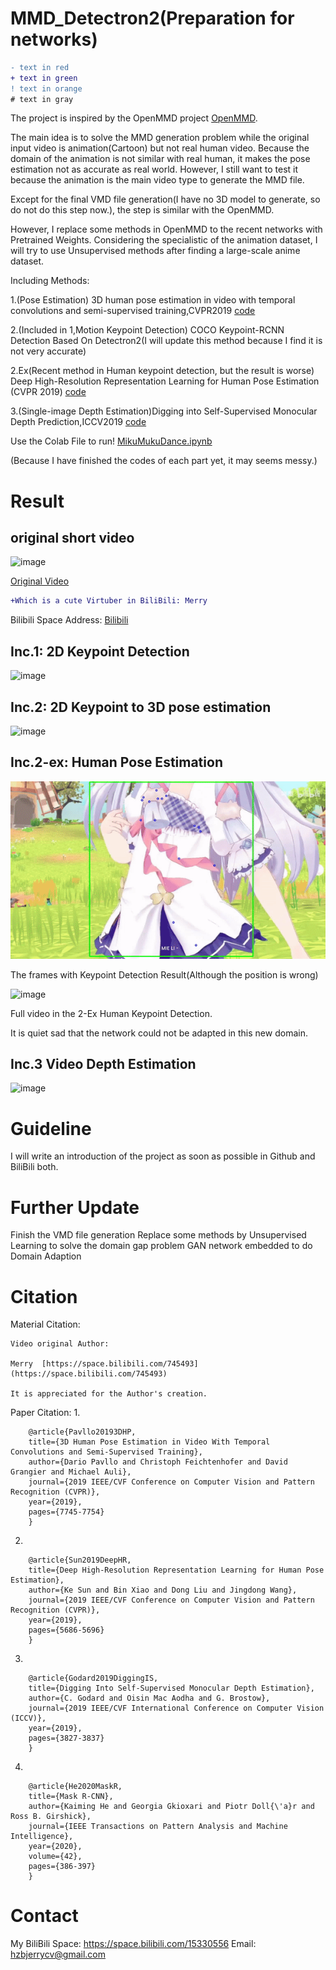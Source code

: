 # MMD_Detectron2(Preparation for networks)

```diff
- text in red
+ text in green
! text in orange
# text in gray
```


The project is inspired by the OpenMMD project [OpenMMD](https://github.com/peterljq/OpenMMD).

The main idea is to solve the MMD generation problem while the original input video is animation(Cartoon) but not real human video. Because the domain of the animation is not similar with real human, it makes the pose estimation not as accurate as real world. However, I still want to test it because the animation is the main video type to generate the MMD file.

Except for the final VMD file generation(I have no 3D model to generate, so do not do this step now.), the step is similar with the OpenMMD.

However, I replace some methods in OpenMMD to the recent networks with Pretrained Weights. Considering the specialistic of the animation dataset, I will try to use Unsupervised methods after finding a large-scale anime dataset.

Including Methods:

1.(Pose Estimation) 3D human pose estimation in video with temporal convolutions and semi-supervised training,CVPR2019    [code](https://github.com/facebookresearch/VideoPose3D)

2.(Included in 1,Motion Keypoint Detection) COCO Keypoint-RCNN Detection Based On Detectron2(I will update this method because I find it is not very accurate)

2.Ex(Recent method in Human keypoint detection, but the result is worse) Deep High-Resolution Representation Learning for Human Pose Estimation (CVPR 2019) [code](https://github.com/leoxiaobin/deep-high-resolution-net.pytorch)

3.(Single-image Depth Estimation)Digging into Self-Supervised Monocular Depth Prediction,ICCV2019   [code](https://github.com/nianticlabs/monodepth2/)


Use the Colab File to run! [MikuMukuDance.ipynb](https://github.com/He-jerry/MMD_Detectron2/blob/main/MikuMukuDance.ipynb)

(Because I have finished the codes of each part yet, it may seems messy.)


Result
==== 

original short video
-----

![image](https://github.com/He-jerry/MMD_Detectron2/blob/main/video_teaser/original.gif)

[Original Video](https://www.bilibili.com/video/BV1V54y1J7HS)

```diff
+Which is a cute Virtuber in BiliBili: Merry
```

Bilibili Space Address: [Bilibili](https://space.bilibili.com/745493?spm_id_from=333.788.b_765f7570696e666f.2)


Inc.1: 2D Keypoint Detection
-----
![image](https://github.com/He-jerry/MMD_Detectron2/blob/main/video_teaser/1_1.gif)


Inc.2: 2D Keypoint to 3D pose estimation
-----
![image](https://github.com/He-jerry/MMD_Detectron2/blob/main/video_teaser/1_3.gif)

Inc.2-ex: Human Pose Estimation
-----
![image](https://github.com/He-jerry/MMD_Detectron2/blob/main/video_teaser/2ex_2.gif)

The frames with Keypoint Detection Result(Although the position is wrong)

![image](https://github.com/He-jerry/MMD_Detectron2/blob/main/video_teaser/2ex.gif)

Full video in the 2-Ex Human Keypoint Detection.

It is quiet sad that the network could not be adapted in this new domain.

Inc.3 Video Depth Estimation
-----

![image](https://github.com/He-jerry/MMD_Detectron2/blob/main/video_teaser/3.gif)


Guideline
==== 

I will write an introduction of the project as soon as possible in Github and BiliBili both.


Further Update
==== 
Finish the VMD file generation
Replace some methods by Unsupervised Learning to solve the domain gap problem
GAN network embedded to do Domain Adaption


Citation
====

Material Citation:

    Video original Author: 
    
    Merry  [https://space.bilibili.com/745493](https://space.bilibili.com/745493)
    
    It is appreciated for the Author's creation.

Paper Citation:
1.
```
    @article{Pavllo20193DHP,
    title={3D Human Pose Estimation in Video With Temporal Convolutions and Semi-Supervised Training},
    author={Dario Pavllo and Christoph Feichtenhofer and David Grangier and Michael Auli},
    journal={2019 IEEE/CVF Conference on Computer Vision and Pattern Recognition (CVPR)},
    year={2019},
    pages={7745-7754}
    }
```
2.
```
    @article{Sun2019DeepHR,
    title={Deep High-Resolution Representation Learning for Human Pose Estimation},
    author={Ke Sun and Bin Xiao and Dong Liu and Jingdong Wang},
    journal={2019 IEEE/CVF Conference on Computer Vision and Pattern Recognition (CVPR)},
    year={2019},
    pages={5686-5696}
    }
```
3.
```
    @article{Godard2019DiggingIS,
    title={Digging Into Self-Supervised Monocular Depth Estimation},
    author={C. Godard and Oisin Mac Aodha and G. Brostow},
    journal={2019 IEEE/CVF International Conference on Computer Vision (ICCV)},
    year={2019},
    pages={3827-3837}
    }
```
4.
```
    @article{He2020MaskR,
    title={Mask R-CNN},
    author={Kaiming He and Georgia Gkioxari and Piotr Doll{\'a}r and Ross B. Girshick},
    journal={IEEE Transactions on Pattern Analysis and Machine Intelligence},
    year={2020},
    volume={42},
    pages={386-397}
    }
```


Contact
====

My BiliBili Space: https://space.bilibili.com/15330556
Email: hzbjerrycv@gmail.com
